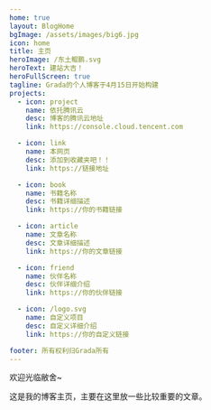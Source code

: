 ```yaml
---
home: true
layout: BlogHome
bgImage: /assets/images/big6.jpg
icon: home
title: 主页
heroImage: /东土鲲鹏.svg
heroText: 建站大吉！
heroFullScreen: true
tagline: Grada的个人博客于4月15日开始构建
projects:
  - icon: project
    name: 依托腾讯云
    desc: 博客的腾讯云地址
    link: https://console.cloud.tencent.com

  - icon: link
    name: 本网页
    desc: 添加到收藏夹吧！！
    link: https://链接地址

  - icon: book
    name: 书籍名称
    desc: 书籍详细描述
    link: https://你的书籍链接

  - icon: article
    name: 文章名称
    desc: 文章详细描述
    link: https://你的文章链接

  - icon: friend
    name: 伙伴名称
    desc: 伙伴详细介绍
    link: https://你的伙伴链接

  - icon: /logo.svg
    name: 自定义项目
    desc: 自定义详细介绍
    link: https://你的自定义链接

footer: 所有权利归Grada所有
---
```


欢迎光临敝舍~

这是我的博客主页，主要在这里放一些比较重要的文章。
